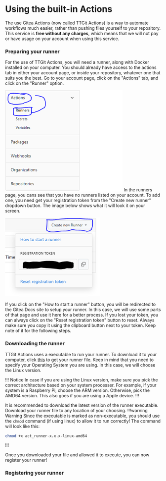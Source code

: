 # Using the built-in Actions

The use Gitea Actions (now called TTGit Actions) is a way to automate workflows much easier, rather than pushing files yourself to your repository. This service is **free without any charges**, which means that we will not pay or have usage on your account when using this service.

### Preparing your runner

For the use of TTGit Actions, you will need a runner, along with Docker installed on your computer. You should already have access to the actions tab in either your account page, or inside your repository, whatever one that suits you the best. Go to your account page, click on the "Actions" tab, and click on the "Runner" option.


![](../images/Actions_runner1.PNG)
In the runners page, you cans see that you have no runners listed on your account. To add one, you need get your registration token from the "Create new runner" dropdown button. The image below shows what it will look it on your screen.

![](../images/Actions_runner2.PNG)

If you click on the "How to start a runner" button, you will be redirected to the Gitea Docs site to setup your runner. In this case, we will use some parts of that page and use it here for a better process. If you lost your token, you can always click on the "Reset registration token" button to reset. Always make sure you copy it using the clipboard button next to your token. Keep note of it for the following steps.

### Downloading the runner

TTGit Actions uses a executable to run your runner. To download it to your computer, click [this](https://dl.gitea.com/act\_runner/) to get your runner file. Keep in mind that you need to specify your Operating System you are using. In this case, we will choose the Linux version.

!!! Notice
In case if you are using the Linux version, make sure you pick the correct architecture based on your system processer. For example, if your system is a Raspberry Pi, choose the ARM version. Otherwise, pick the AMD64 version. This also goes if you are using a Apple device.
!!!

It is recommended to download the latest version of the runner executable. Download your runner file to any location of your choosing.
!!!warning Warning
Since the executable is marked as non-executable, you should use the `chmod` command (if using linux) to allow it to run correctly! The command will look like this:

```bash
chmod +x act_runner-x.x.x-linux-amd64
```
!!!

Once you downloaded your file and allowed it to execute, you can now register your runner!

### Registering your runner